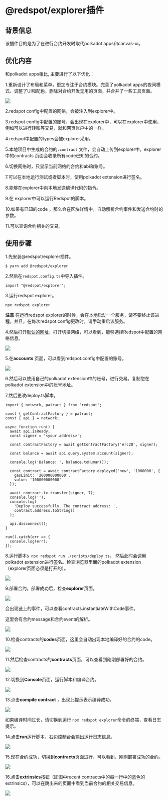  # @redspot/explorer插件



## 背景信息



该插件目的是为了在进行合约开发时取代polkadot apps和canvas-ui。

## 优化内容

和polkadot apps相比, 主要进行了以下优化：

1.重新设计了布局和菜单，更加专注于合约模块。完善了polkadot apps的夜间模式、调整了UI和配色，删除对合约开发无用的页面，并合并了一些工具页面。 

![](./image/1.png)

2.redspot config中配置的网络，会被注入到explorer中。 

3.redspot config中配置的账号，会出现在explorer中，可以在explorer中使用，例如可以进行转账等交易，就和网页账户中的一样。 

4.redspot中配置的types会被explorer采用。 

5.本地项目中生成的合约的`.contract` 文件，会自动上传到explorer中。explorer中的contracts 页面会收录所有code已知的合约。 

6.切换网络时，只显示当前网络的合约和abi和账号。 

7.可以在本地运行测试或者脚本时，使用polkadot extension进行签名。 

8.能够在explorer中向本地发送编译代码的指令。 

9.在 explorer中可以运行Redspot的脚本。

10.如果有已知的code ，那么会在区块详情中，自动解析合约事件和发送合约时的参数。

11.可以查询合约相关的交易。 



## 使用步骤

1.先安装@redspot/explorer插件。

    $ yarn add @redspot/explorer

2.然后在`redspot.config.ts`中导入插件。

    import "@redspot/explorer";

3.运行redspot explorer。 

    npx redspot explorer

**注意** 在运行redspot explorer的时候，会在本地启动一个服务，请不要终止该进程。并且，在每次redspot.config更改时，请手动重启该服务。 

4.然后打开[默认的网址](http://127.0.0.1:8011)，打开切换网络，可以看到，能够选择Redspot中配置的网络信息。

![](./image/2.png)



5.在**accounts** 页面，可以看到redspot.config中配置的账号。 

![](./image/3.png)

6.然后可以使用自己的polkadot extension中的账号，进行交易。复制您在polkadot extension中的账号地址。 

7.然后更改deploy.ts脚本。

```
import { network, patract } from 'redspot';

const { getContractFactory } = patract;
const { api } = network;

async function run() {
  await api.isReady;
  const signer = '<your address>';

  const contractFactory = await getContractFactory('erc20', signer);

  const balance = await api.query.system.account(signer);

  console.log('Balance: ', balance.toHuman());

  const contract = await contractFactory.deployed('new', '1000000', {
    gasLimit: '200000000000',
    value: '100000000000'
  });

  await contract.tx.transfer(signer, 7);
  console.log('');
  console.log(
    'Deploy successfully. The contract address: ',
    contract.address.toString()
  );

  api.disconnect();
}

run().catch(err => {
  console.log(err);
});
```



8.运行脚本`$ npx redspot run ./scripts/deploy.ts`， 然后此时会调用polkadot extension进行签名。检查浏览器里面的polkadot extension （explorer页面必须是打开的）。 

![](./image/8.png)

9.部署合约。部署成功后，检查**explorer**页面。

![](./image/9png.png)

会出现链上的事件，可以查看contracts.instantiateWithCode事件。

这里会有合约message和合约event的解析。

![](./image/91.png)

10.检查contracts的**codes**页面，这里会自动出现本地编译好的合约的code。

![](./image/10.png)

11.然后检查contracts的**contracts**页面，可以查看到刚刚部署好的合约。 

![](./image/111.png)

12.切换到**Console**页面，运行脚本和编译合约。

![](./image/12.png)

13.点击**compile contract** ，出现此提示表示编译成功。

![](./image/13.png)

如果编译时间过长，请切换到运行 `npx redspot explorer`命令的终端，查看日志提示。

14.点击**run**运行脚本，右边控制台会输出运行日志信息。 

![](./image/14.png)

15.现在合约成功，切换到**contracts**页面进行，可以看到，刚刚部署成功的合约。

![](./image/15.png)

16.点击**extrinsics**按钮（即图中recent contracts中的每一行中的蓝色的extrinsics），可以在跳出来的页面中看到当前合约的相关交易信息。   

![](./image/16.png)